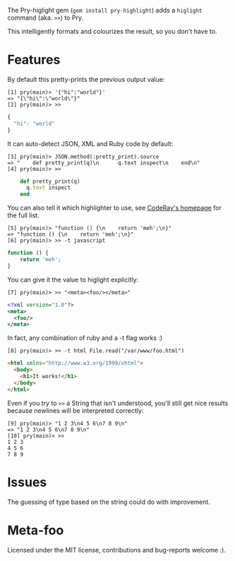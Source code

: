 The Pry-higlight gem (`gem install pry-highlight`) adds a `higlight` command (aka. `>>`) to Pry.

This intelligently formats and colourizes the result, so you don't have to.

Features
========

By default this pretty-prints the previous output value:


    [1] pry(main)> '{"hi":"world"}'
    => "{\"hi\":\"world\"}"
    [2] pry(main)> >>
```javascript
{
  "hi": "world"
}
```

It can auto-detect JSON, XML and Ruby code by default:


    [3] pry(main)> JSON.method(:pretty_print).source
    => "    def pretty_print(q)\n      q.text inspect\n    end\n"
    [4] pry(main)> >>
```ruby
    def pretty_print(q)
      q.text inspect
    end
```

You can also tell it which highlighter to use, see [CodeRay's homepage](http://coderay.rubychan.de/) for the full list.

    [5] pry(main)> "function () {\n    return 'meh';\n}"
    => "function () {\n    return 'meh';\n}"
    [6] pry(main)> >> -t javascript
```javascript
function () {
    return 'meh';
}
```

You can give it the value to higlight explicitly:

    [7] pry(main)> >> "<meta><foo/></meta>"
```xml
<?xml version="1.0"?>
<meta>
  <foo/>
</meta>
```

In fact, any combination of ruby and a -t flag works :)

    [8] pry(main)> >> -t html File.read("/var/www/foo.html")
```html
<html xmlns="http://www.w3.org/1999/xhtml">
  <body>
    <h1>It works!</h1>
  </body>
</html>
```

Even if you try to `>>` a String that isn't understood, you'll still get nice results because newlines will be interpreted correctly:

    [9] pry(main)> "1 2 3\n4 5 6\n7 8 9\n"
    => "1 2 3\n4 5 6\n7 8 9\n"
    [10] pry(main)> >>
    1 2 3
    4 5 6
    7 8 9

Issues
=====

The guessing of type based on the string could do with improvement.

Meta-foo
========

Licensed under the MIT license, contributions and bug-reports welcome :).
